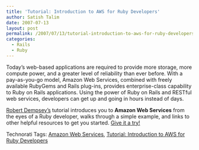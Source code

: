 ```yaml
---
title: 'Tutorial: Introduction to AWS for Ruby Developers'
author: Satish Talim
date: 2007-07-13
layout: post
permalink: /2007/07/13/tutorial-introduction-to-aws-for-ruby-developers/
categories:
  - Rails
  - Ruby
---
```

<div>
  <p>
    Today&#8217;s web-based applications are required to provide more storage, more compute power, and a greater level of reliability than ever before. With a pay-as-you-go model, Amazon Web Services, combined with freely available RubyGems and Rails plug-ins, provides enterprise-class capability to Ruby on Rails applications. Using the power of Ruby on Rails and RESTful web services, developers can get up and going in hours instead of days.
  </p>
  
  <p>
    <a href="http://www.workingwithrails.com/person/5932-robert-dempsey">Robert Dempsey&#8217;s</a> tutorial introduces you to <strong>Amazon Web Services</strong> from the eyes of a Ruby developer, walks through a simple example, and links to other helpful resources to get you started. <a href="http://developer.amazonwebservices.com/connect/entry.jspa?externalID=846">Give it a try!</a>
  </p>
</div>

Technorati Tags: <a href="http://technorati.com/tag/Amazon+Web+Services" rel="tag">Amazon Web Services</a>, <a href="http://technorati.com/tag/Tutorial%3A+Introduction+to+AWS+for+Ruby+Developers" rel="tag">Tutorial: Introduction to AWS for Ruby Developers</a>
